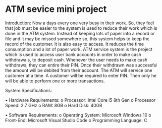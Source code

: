 # ATM sevice mini project
Introduction:
 	Now a days every one very busy in their work. So, they feel that job must be easier to the system is used to reduce their work which is done in the ATM system. Instead of keeping lots of paper into a record or file and it may be missed somewhere so, this system helps to keep the record of the customer. It is also easy to access. It reduces the time consumption and a lot of paper work.
ATM service system is the project which is used to access user bank accounts in order to make cash withdrawals, to deposit cash. Whenever the user needs to make cash withdraws, they can entire their PIN. Once their withdrawn was successful the amount will be debited from their account.
The ATM will service one customer at a time. A customer will be required to enter PIN. Then only he will be able to perform one or more transactions. 

System Specifications:

•	Hardware Requirements:
o	Processor: Intel Core i5 8th Gen
o	Processor Speed: 2.7 GHz
o	RAM: 8GB
o	Hard Disk: 40GB
 
•	Software Requirements:
o	Operating System: Microsoft Windows 10
o	Front-End: Microsoft Visual Studio Code
o	Programming Language: C


